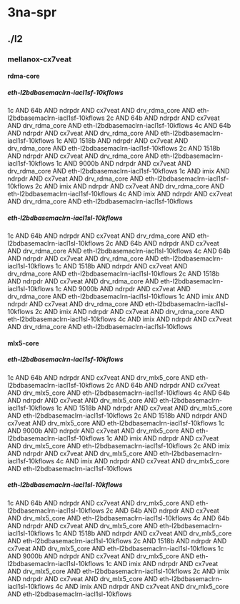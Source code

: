 # 3na-spr
## ./l2
### mellanox-cx7veat
#### rdma-core
##### eth-l2bdbasemaclrn-iacl1sf-10kflows
1c AND 64b AND ndrpdr AND cx7veat AND drv_rdma_core AND eth-l2bdbasemaclrn-iacl1sf-10kflows
2c AND 64b AND ndrpdr AND cx7veat AND drv_rdma_core AND eth-l2bdbasemaclrn-iacl1sf-10kflows
4c AND 64b AND ndrpdr AND cx7veat AND drv_rdma_core AND eth-l2bdbasemaclrn-iacl1sf-10kflows
1c AND 1518b AND ndrpdr AND cx7veat AND drv_rdma_core AND eth-l2bdbasemaclrn-iacl1sf-10kflows
2c AND 1518b AND ndrpdr AND cx7veat AND drv_rdma_core AND eth-l2bdbasemaclrn-iacl1sf-10kflows
1c AND 9000b AND ndrpdr AND cx7veat AND drv_rdma_core AND eth-l2bdbasemaclrn-iacl1sf-10kflows
1c AND imix AND ndrpdr AND cx7veat AND drv_rdma_core AND eth-l2bdbasemaclrn-iacl1sf-10kflows
2c AND imix AND ndrpdr AND cx7veat AND drv_rdma_core AND eth-l2bdbasemaclrn-iacl1sf-10kflows
4c AND imix AND ndrpdr AND cx7veat AND drv_rdma_core AND eth-l2bdbasemaclrn-iacl1sf-10kflows
##### eth-l2bdbasemaclrn-iacl1sl-10kflows
1c AND 64b AND ndrpdr AND cx7veat AND drv_rdma_core AND eth-l2bdbasemaclrn-iacl1sl-10kflows
2c AND 64b AND ndrpdr AND cx7veat AND drv_rdma_core AND eth-l2bdbasemaclrn-iacl1sl-10kflows
4c AND 64b AND ndrpdr AND cx7veat AND drv_rdma_core AND eth-l2bdbasemaclrn-iacl1sl-10kflows
1c AND 1518b AND ndrpdr AND cx7veat AND drv_rdma_core AND eth-l2bdbasemaclrn-iacl1sl-10kflows
2c AND 1518b AND ndrpdr AND cx7veat AND drv_rdma_core AND eth-l2bdbasemaclrn-iacl1sl-10kflows
1c AND 9000b AND ndrpdr AND cx7veat AND drv_rdma_core AND eth-l2bdbasemaclrn-iacl1sl-10kflows
1c AND imix AND ndrpdr AND cx7veat AND drv_rdma_core AND eth-l2bdbasemaclrn-iacl1sl-10kflows
2c AND imix AND ndrpdr AND cx7veat AND drv_rdma_core AND eth-l2bdbasemaclrn-iacl1sl-10kflows
4c AND imix AND ndrpdr AND cx7veat AND drv_rdma_core AND eth-l2bdbasemaclrn-iacl1sl-10kflows
#### mlx5-core
##### eth-l2bdbasemaclrn-iacl1sf-10kflows
1c AND 64b AND ndrpdr AND cx7veat AND drv_mlx5_core AND eth-l2bdbasemaclrn-iacl1sf-10kflows
2c AND 64b AND ndrpdr AND cx7veat AND drv_mlx5_core AND eth-l2bdbasemaclrn-iacl1sf-10kflows
4c AND 64b AND ndrpdr AND cx7veat AND drv_mlx5_core AND eth-l2bdbasemaclrn-iacl1sf-10kflows
1c AND 1518b AND ndrpdr AND cx7veat AND drv_mlx5_core AND eth-l2bdbasemaclrn-iacl1sf-10kflows
2c AND 1518b AND ndrpdr AND cx7veat AND drv_mlx5_core AND eth-l2bdbasemaclrn-iacl1sf-10kflows
1c AND 9000b AND ndrpdr AND cx7veat AND drv_mlx5_core AND eth-l2bdbasemaclrn-iacl1sf-10kflows
1c AND imix AND ndrpdr AND cx7veat AND drv_mlx5_core AND eth-l2bdbasemaclrn-iacl1sf-10kflows
2c AND imix AND ndrpdr AND cx7veat AND drv_mlx5_core AND eth-l2bdbasemaclrn-iacl1sf-10kflows
4c AND imix AND ndrpdr AND cx7veat AND drv_mlx5_core AND eth-l2bdbasemaclrn-iacl1sf-10kflows
##### eth-l2bdbasemaclrn-iacl1sl-10kflows
1c AND 64b AND ndrpdr AND cx7veat AND drv_mlx5_core AND eth-l2bdbasemaclrn-iacl1sl-10kflows
2c AND 64b AND ndrpdr AND cx7veat AND drv_mlx5_core AND eth-l2bdbasemaclrn-iacl1sl-10kflows
4c AND 64b AND ndrpdr AND cx7veat AND drv_mlx5_core AND eth-l2bdbasemaclrn-iacl1sl-10kflows
1c AND 1518b AND ndrpdr AND cx7veat AND drv_mlx5_core AND eth-l2bdbasemaclrn-iacl1sl-10kflows
2c AND 1518b AND ndrpdr AND cx7veat AND drv_mlx5_core AND eth-l2bdbasemaclrn-iacl1sl-10kflows
1c AND 9000b AND ndrpdr AND cx7veat AND drv_mlx5_core AND eth-l2bdbasemaclrn-iacl1sl-10kflows
1c AND imix AND ndrpdr AND cx7veat AND drv_mlx5_core AND eth-l2bdbasemaclrn-iacl1sl-10kflows
2c AND imix AND ndrpdr AND cx7veat AND drv_mlx5_core AND eth-l2bdbasemaclrn-iacl1sl-10kflows
4c AND imix AND ndrpdr AND cx7veat AND drv_mlx5_core AND eth-l2bdbasemaclrn-iacl1sl-10kflows
